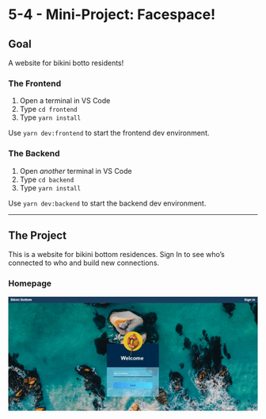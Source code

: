 # 5-4 - Mini-Project: Facespace!

## Goal

A website for bikini botto residents!

### The Frontend

1. Open a terminal in VS Code
2. Type `cd frontend`
3. Type `yarn install`

Use `yarn dev:frontend` to start the frontend dev environment.

### The Backend

1. Open _another_ terminal in VS Code
2. Type `cd backend`
3. Type `yarn install`

Use `yarn dev:backend` to start the backend dev environment.

---

## The Project

This is a website for bikini bottom residences. Sign In to see who’s connected to who and build new connections.  

### Homepage

<img src="./_screenshots/homepage.gif" aLign=center/>




